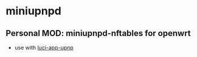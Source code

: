 # miniupnpd
## Personal MOD: miniupnpd-nftables for openwrt
- use with [luci-app-upnp](https://github.com/msylgj/luci-app-upnp)
